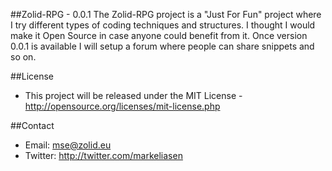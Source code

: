 ##Zolid-RPG - 0.0.1
The Zolid-RPG project is a "Just For Fun" project where I try different types of coding techniques and structures. I thought I would make it Open Source in case anyone could benefit from it. Once version 0.0.1 is available I will setup a forum where people can share snippets and so on.

##License
- This project will be released under the MIT License - http://opensource.org/licenses/mit-license.php

##Contact
- Email: mse@zolid.eu
- Twitter: http://twitter.com/markeliasen